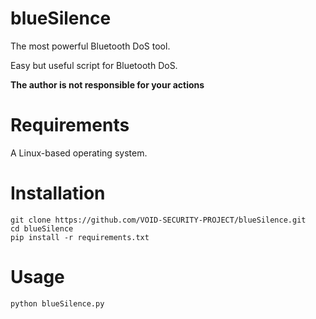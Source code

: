 # blueSilence
The most powerful Bluetooth DoS tool.

Easy but useful script for Bluetooth DoS.

**The author is not responsible for your actions**

# Requirements 
A Linux-based operating system.

# Installation
```
git clone https://github.com/VOID-SECURITY-PROJECT/blueSilence.git
cd blueSilence
pip install -r requirements.txt
```

# Usage
```
python blueSilence.py
```
